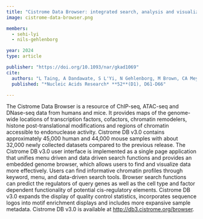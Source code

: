 ```yaml
---
title: "Cistrome Data Browser: integrated search, analysis and visualization of chromatin data"
image: cistrome-data-browser.png

members:
  - sehi-lyi
  - nils-gehlenborg

year: 2024
type: article

publisher: "https://doi.org/10.1093/nar/gkad1069"
cite:
  authors: "L Taing, A Dandawate, S L'Yi, N Gehlenborg, M Brown, CA Meyer"
  published: "*Nucleic Acids Research* **52**(D1), D61-D66"

---
```

The Cistrome Data Browser is a resource of ChIP-seq, ATAC-seq and DNase-seq data from humans and mice. It provides maps of the genome-wide locations of transcription factors, cofactors, chromatin remodelers, histone post-translational modifications and regions of chromatin accessible to endonuclease activity. Cistrome DB v3.0 contains approximately 45,000 human and 44,000 mouse samples with about 32,000 newly collected datasets compared to the previous release. The Cistrome DB v3.0 user interface is implemented as a single page application that unifies menu driven and data driven search functions and provides an embedded genome browser, which allows users to find and visualize data more effectively. Users can find informative chromatin profiles through keyword, menu, and data-driven search tools. Browser search functions can predict the regulators of query genes as well as the cell type and factor dependent functionality of potential cis-regulatory elements. Cistrome DB v3.0 expands the display of quality control statistics, incorporates sequence logos into motif enrichment displays and includes more expansive sample metadata. Cistrome DB v3.0 is available at http://db3.cistrome.org/browser.
